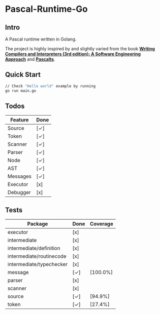 # Pascal-Runtime-Go
## Intro
A Pascal runtime written in Golang.

The project is highly inspired by and slightly varied from the book **[Writing Compilers and Interpreters (3rd edition): A Software Engineering Approach](http://www.apropos-logic.com/wci/)** and **[Pascalts](https://github.com/hsiaosiyuan0/Pascalts)**.

## Quick Start
```sh
// Check "Hello world" example by running
go run main.go
```

## Todos
| Feature  | Done |
|---|---|
| Source | [✓] |
| Token | [✓] |
| Scanner | [✓] |
| Parser | [✓] |
| Node | [✓] |
| AST | [✓] |
| Messages | [✓] |
| Executor | [x] |
| Debugger | [x] |

## Tests
| Package  | Done | Coverage |
|---|---|---|
| executor | [x] | |
| intermediate | [x] | |
| intermediate/definition | [x] | |
| intermediate/routinecode | [x] | |
| intermediate/typechecker | [x] | |
| message | [✓]	| [100.0%] | 
| parser | [x] | |
| scanner | [x] | |
| source | [✓] | [94.9%] |
| token | [✓] | [27.4%] |